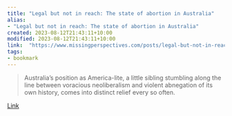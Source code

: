 ```yaml
---
title: "Legal but not in reach: The state of abortion in Australia"
alias:
- "Legal but not in reach: The state of abortion in Australia"
created: 2023-08-12T21:43:11+10:00
modified: 2023-08-12T21:43:11+10:00
link:  "https://www.missingperspectives.com/posts/legal-but-not-in-reach"
tags:
- bookmark
---
```


> Australia’s position as America-lite, a little sibling stumbling along the line between voracious neoliberalism and violent abnegation of its own history, comes into distinct relief every so often.

[Link](https://www.missingperspectives.com/posts/legal-but-not-in-reach)